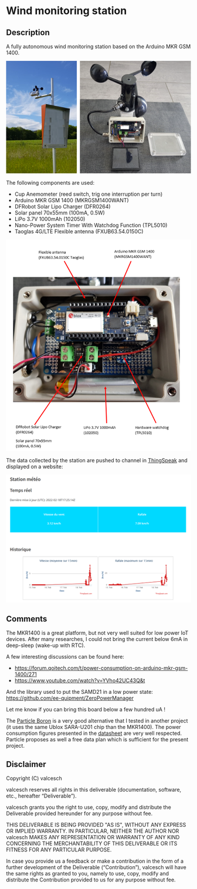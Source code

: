 # Wind monitoring station

## Description
A fully autonomous wind monitoring station based on the Arduino MKR GSM 1400.

![installed](pictures/installed_view.png#center)

The following components are used: 

- Cup Anemometer (reed switch, trig one interruption per turn)
- Arduino MKR GSM 1400 (MKRGSM1400WANT)
- DFRobot Solar Lipo Charger (DFR0264)
- Solar panel 70x55mm (100mA, 0.5W)
- LiPo 3.7V 1000mAh (102050)
- Nano-Power System Timer With Watchdog Function (TPL5010)
- Taoglas 4G/LTE Flexible antenna (FXUB63.54.0150C)

![system_view](pictures/system_view_1.PNG#center)

The data collected by the station are pushed to channel in [ThingSpeak](https://thingspeak.com/) and displayed on a website:

![system](pictures/website_view.PNG#center)

## Comments
The MKR1400 is a great platform, but not very well suited for low power IoT devices. After many researches, I could not bring the current below 6mA in deep-sleep (wake-up with RTC).

A few interesting discussions can be found here: 

- https://forum.qoitech.com/t/power-consumption-on-arduino-mkr-gsm-1400/271
- https://www.youtube.com/watch?v=YVho42UC43Q&t

And the library used to put the SAMD21 in a low power state: https://github.com/ee-quipment/ZeroPowerManager 

Let me know if you can bring this board below a few hundred uA !

The [Particle Boron](https://docs.particle.io/boron/) is a very good alternative that I tested in another project (it uses the same Ublox SARA-U201 chip than the MKR1400). The power consumption figures presented in the [datasheet](https://docs.particle.io/datasheets/boron/boron-datasheet/) are very well respected. Particle proposes as well a free data plan which is sufficient for the present project.

## Disclaimer

Copyright (C) valcesch

valcesch reserves all rights in this deliverable (documentation, software, etc., hereafter “Deliverable”).

valcesch grants you the right to use, copy, modify and distribute the Deliverable provided hereunder for any purpose without fee.

THIS DELIVERABLE IS BEING PROVIDED "AS IS", WITHOUT ANY EXPRESS OR IMPLIED WARRANTY. IN PARTICULAR, NEITHER THE AUTHOR NOR valcesch MAKES ANY REPRESENTATION OR WARRANTY OF ANY KIND CONCERNING THE MERCHANTABILITY OF THIS DELIVERABLE OR ITS FITNESS FOR ANY PARTICULAR PURPOSE.

In case you provide us a feedback or make a contribution in the form of a further development of the Deliverable (“Contribution”), valcesch will have the same rights as granted to you, namely to use, copy, modify and distribute the Contribution provided to us for any purpose without fee.